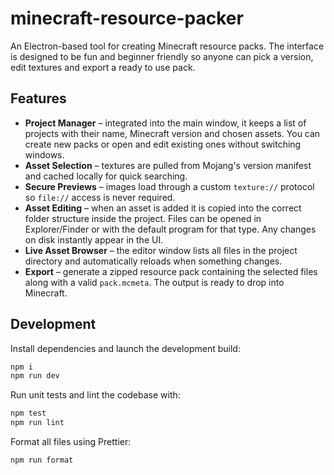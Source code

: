 # minecraft-resource-packer

An Electron-based tool for creating Minecraft resource packs. The interface is designed to be fun and beginner friendly so anyone can pick a version, edit textures and export a ready to use pack.

## Features

- **Project Manager** – integrated into the main window, it keeps a list of projects with their name, Minecraft version and chosen assets. You can create new packs or open and edit existing ones without switching windows.
- **Asset Selection** – textures are pulled from Mojang's version manifest and cached locally for quick searching.
- **Secure Previews** – images load through a custom `texture://` protocol so `file://` access is never required.
- **Asset Editing** – when an asset is added it is copied into the correct folder structure inside the project. Files can be opened in Explorer/Finder or with the default program for that type. Any changes on disk instantly appear in the UI.
- **Live Asset Browser** – the editor window lists all files in the project directory and automatically reloads when something changes.
- **Export** – generate a zipped resource pack containing the selected files along with a valid `pack.mcmeta`. The output is ready to drop into Minecraft.

## Development

Install dependencies and launch the development build:

```bash
npm i
npm run dev
```

Run unit tests and lint the codebase with:

```bash
npm test
npm run lint
```

Format all files using Prettier:

```bash
npm run format
```
